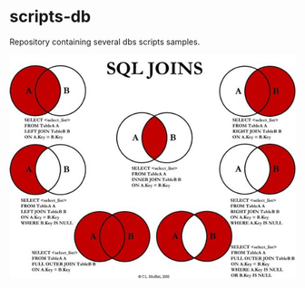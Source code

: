 # scripts-db
Repository containing several dbs scripts samples.

<img src=https://github.com/Ngofilho/scripts-db/blob/master/Join.jpg>
